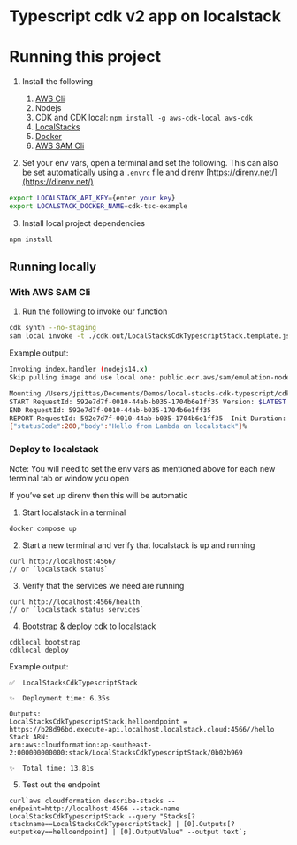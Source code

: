 # Typescript cdk v2 app on localstack

# Running this project

1. Install the following

    1. [AWS Cli](https://docs.aws.amazon.com/cli/latest/userguide/getting-started-install.html)
    1. Nodejs
    1. CDK and CDK local: `npm install -g aws-cdk-local aws-cdk`
    1. [LocalStacks](https://docs.localstack.cloud/get-started/)
    1. [Docker](https://docs.docker.com/get-docker/)
    1. [AWS SAM Cli](https://docs.aws.amazon.com/serverless-application-model/latest/developerguide/serverless-sam-cli-install.html)

2. Set your env vars, open a terminal and set the following. This can also be set automatically using a `.envrc` file and direnv [https://direnv.net/](https://direnv.net/)

```bash
export LOCALSTACK_API_KEY={enter your key}
export LOCALSTACK_DOCKER_NAME=cdk-tsc-example
```

3. Install local project dependencies

```bash
npm install
```

## Running locally

### With AWS SAM Cli

1. Run the following to invoke our function

```bash
cdk synth --no-staging
sam local invoke -t ./cdk.out/LocalStacksCdkTypescriptStack.template.json HelloFunction
```

Example output:

```bash
Invoking index.handler (nodejs14.x)
Skip pulling image and use local one: public.ecr.aws/sam/emulation-nodejs14.x:rapid-1.40.1-x86_64.

Mounting /Users/jpittas/Documents/Demos/local-stacks-cdk-typescript/cdk.out/asset.61e05028c446aac1bce83db21df369a705411a9ec7d9d1932a8c14385f8f36ce as /var/task:ro,delegated inside runtime container
START RequestId: 592e7d7f-0010-44ab-b035-1704b6e1ff35 Version: $LATEST
END RequestId: 592e7d7f-0010-44ab-b035-1704b6e1ff35
REPORT RequestId: 592e7d7f-0010-44ab-b035-1704b6e1ff35	Init Duration: 0.23 ms	Duration: 145.90 ms	Billed Duration: 146 ms	Memory Size: 128 MB	Max Memory Used: 128 MB
{"statusCode":200,"body":"Hello from Lambda on localstack"}%
```

### Deploy to localstack

Note: You will need to set the env vars as mentioned above for each new terminal tab or window you open

If you’ve set up direnv then this will be automatic

1. Start localstack in a terminal

```tsx
docker compose up
```

2. Start a new terminal and verify that localstack is up and running

```tsx
curl http://localhost:4566/
// or `localstack status`
```

3. Verify that the services we need are running

```tsx
curl http://localhost:4566/health
// or `localstack status services`
```

4. Bootstrap & deploy cdk to localstack

```tsx
cdklocal bootstrap
cdklocal deploy
```

Example output:

```tsx
✅  LocalStacksCdkTypescriptStack

✨  Deployment time: 6.35s

Outputs:
LocalStacksCdkTypescriptStack.helloendpoint = https://b28d96bd.execute-api.localhost.localstack.cloud:4566//hello
Stack ARN:
arn:aws:cloudformation:ap-southeast-2:000000000000:stack/LocalStacksCdkTypescriptStack/0b02b969

✨  Total time: 13.81s
```

5. Test out the endpoint

```tsx
curl`aws cloudformation describe-stacks --endpoint=http://localhost:4566 --stack-name LocalStacksCdkTypescriptStack --query "Stacks[?stackname==LocalStacksCdkTypescriptStack] | [0].Outputs[?outputkey==helloendpoint] | [0].OutputValue" --output text`;
```
